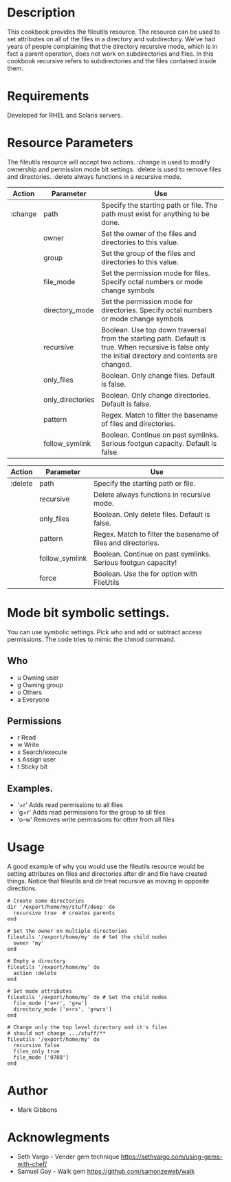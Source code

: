 Description
===========

This cookbook provides the fileutils resource.  The resource can be used to set attributes 
on all of the files in a directory and subdirectory. We've had years of people 
complaining that the directory recursive mode, which is in fact a parent operation, does 
not work on subdirectories and files.  In this cookbook recursive refers to subdirectories
and the files contained inside them.

Requirements
============

Developed for RHEL and Solaris servers.


Resource Parameters
===================
The fileutils resource will accept two actions.  :change is used to modify ownership and permission mode bit settings.
:delete is used to remove files and directories. :delete always functions in a recursive mode.  

| Action | Parameter | Use
| ------ | --------- | ---
| :change | path     | Specify the starting path or file. The path must exist for anything to be done.
|        | owner    | Set the owner of the files and directories to this value.
|        | group    | Set the group of the files and directories to this value.
|        | file_mode | Set the permission mode for files. Specify octal numbers or mode change symbols
|        | directory_mode | Set the permission mode for directories. Specify octal numbers or mode change symbols
|        | recursive | Boolean. Use top down traversal from the starting path. Default is true. When recursive is false only the initial directory and contents are changed.
|        | only_files | Boolean. Only change files. Default is false.
|        | only_directories | Boolean. Only change directories. Default is false.
|        | pattern | Regex. Match to filter the basename of files and directories.
|        | follow_symlink | Boolean. Continue on past symlinks.  Serious footgun capacity. Default is false.

| Action | Parameter | Use
| ------ | --------- | ---
| :delete | path     | Specify the starting path or file.
|         | recursive | Delete always functions in recursive mode.
|         | only_files | Boolean. Only delete files. Default is false.
|         | pattern | Regex. Match to filter the basename of files and directories.
|         | follow_symlink | Boolean. Continue on past symlinks.  Serious footgun capacity!
|         | force | Boolean. Use the for option with FileUtils

Mode bit symbolic settings.
==========================
 
You can use symbolic settings. Pick who and add or subtract access permissions. The code tries to mimic the chmod command.

Who  
---

*  u Owning user
*  g Owning group
*  o Others
*  a Everyone

Permissions
-----------

*  r Read
*  w Write
*  x Search/execute
*  s Assign user
*  t Sticky bit

Examples.
---------

*  '+r'  Adds read permissions to all files
*  'g+r' Adds read permissions for the group to all files
*  'o-w' Removes write permissions for other from all files

Usage
=====
A good example of why you would use the fileutils resource would  be setting attributes on files and directories after dir and file have created things. Notice that fileutils and dir treat recursive as moving in opposite directions.

````
# Create some directories
dir '/export/home/my/stuff/deep' do
  recursive true  # creates parents
end

# Set the owner on multiple directories
fileutils '/export/home/my' do # Set the child nodes
  owner 'my'
end

# Empty a directory
fileutils '/export/home/my' do
  action :delete
end

# Set mode attributes
fileutils '/export/home/my' do # Set the child nodes
  file_mode ['o+r', 'g+w'] 
  directory_mode ['o+rx', 'g+wrx'] 
end

# Change only the top level directory and it's files
# should not change .../stuff/**
fileutils '/export/home/my' do
  recursive false
  files_only true
  file_mode ['0700']
end
````

Author
======
* Mark Gibbons


Acknowlegments
=============

*  Seth Vargo - Vender gem technique https://sethvargo.com/using-gems-with-chef/
*  Samuel Gay - Walk gem https://github.com/samonzeweb/walk
